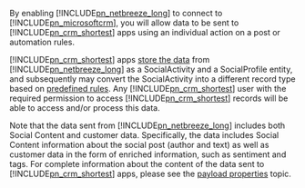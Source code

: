 By enabling [!INCLUDE[pn_netbreeze_long](pn-social-engagement-long.md)] to connect to [!INCLUDE[pn_microsoftcrm](pn-microsoftcrm.md)], you will allow data to be sent to [!INCLUDE[pn_crm_shortest](pn-crm-shortest.md)] apps using an individual action on a post or automation rules.  
  
 [!INCLUDE[pn_crm_shortest](pn-crm-shortest.md)] apps [store the data](https://go.microsoft.com/fwlink/p/?linkid=867082) from [!INCLUDE[pn_netbreeze_long](pn-social-engagement-long.md)] as a SocialActivity and a SocialProfile entity, and subsequently may convert the SocialActivity into a different record type based on [predefined rules](../../../customer-service/administer/set-up-rules-to-automatically-create-or-update-records.md). Any [!INCLUDE[pn_crm_shortest](pn-crm-shortest.md)] user with the required permission to access [!INCLUDE[pn_crm_shortest](pn-crm-shortest.md)] records will be able to access and/or process this data.  
  
 Note that the data sent from [!INCLUDE[pn_netbreeze_long](pn-social-engagement-long.md)] includes both Social Content and customer data. Specifically, the data includes Social Content information about the social post (author and text) as well as customer data in the form of enriched information, such as sentiment and tags. For complete information about the content of the data sent to [!INCLUDE[pn_crm_shortest](pn-crm-shortest.md)] apps, please see the [payload properties](https://go.microsoft.com/fwlink/p/?LinkID=799094) topic.